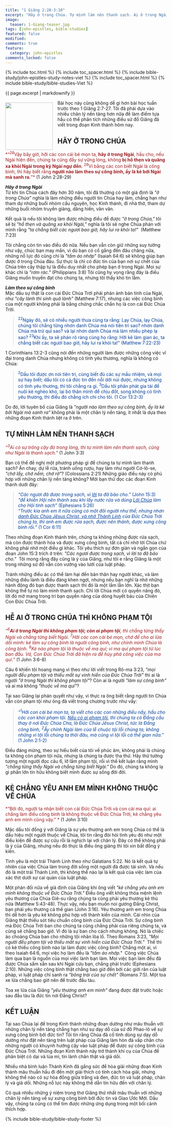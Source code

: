 ```yaml
---
title: "1 Giăng 2:28-3:10"
excerpt: "Hãy ở trong Chúa. Tự mình làm nên thanh sạch. Ai ở trong Ngài thì không phạm tội. Ai không yêu anh em mình thì không phải là con cái Chúa."
image:
  teaser: 1-Giang-teaser.jpg
tags: [john-epistles, bible-studies]
featured: false
modified:
comments: true
feature:
  category: john-epistles
comments_locked: false
---
```


{% include toc.html %}
{% include toc_spacer.html %}
{% include bible-study/john-epistles-study-notes-viet %}
{% include toc_spacer.html %}
{% include bible-study/bible-studies-Viet %}

{{ page.excerpt | markdownify }}

<div>
<p>
<img alt src="{{ site.url }}/assets/images/1-Giang-teaser.jpg" style="border: 0px none; margin: 7px 15px 0px 0px; max-width: 100%; height: 148px; padding: 0px; float: left;">
Bài học này cũng không dễ gì hơn bài học tuần trước theo 1 Giăng 2:7-27. Tôi đã phải dựa vào nhiều chân lý nền tảng hơn nữa đề làm điểm tựa hầu có thể phân tích những điều sứ đồ Giăng đã viết trong đoạn Kinh thánh hôm nay.
</p>
</div>

## HÃY Ở TRONG CHÚA

<span style="color: rgb(159, 29, 33);">
*“<sup>28</sup>Vậy bây giờ, hỡi các con cái bé mọn ta, <strong>hãy ở trong Ngài</strong>, hầu cho, nếu Ngài hiện đến, chúng ta cũng đầy sự vững lòng, không <strong>bị hổ thẹn và quăng xa khỏi Ngài trong kỳ Ngài ngự đến</strong>. <sup>29</sup>Ví bằng các con biết Ngài là công bình, thì hãy biết rằng <strong>người nào làm theo sự công bình, ấy là kẻ bởi Ngài mà sanh ra.</strong>”*
</span>
(1 John 2:28-29) 

***Hãy ở trong Ngài***<br />
Từ khi tin Chúa cách đây hơn 30 năm, tôi đã thường có một giả định là *"ở trong Chúa"* nghĩa là làm những điều người tin Chúa hay làm, chẳng hạn như tham dự những buổi nhóm cầu nguyện, học Kinh thánh, đi nhà thờ, tham dự những buổi nhóm truyền giảng, dâng hiến, vân vân.

Kết quả là nếu tôi không làm được những điều để được *"ở trong Chúa,"* tôi sẽ bị *"hổ thẹn và quăng xa khỏi Ngài,"* nghĩa là tôi sẽ nghe Chúa phán với mình rằng *"ta chẳng biết các ngươi bao giờ, hãy lui ra khỏi ta!"*  (Matthew 7:23) 

Tôi chẳng còn tin vào điều đó nữa. Nếu bạn vẫn còn giữ những suy tưởng như vậy, chúc bạn may mắn, vì dù bạn có cố gắng đến đâu chăng nữa, những nỗ lực đó cũng chỉ là *"tấm áo nhớp"* (Isaiah 64:6) sẽ không giúp bạn được ở trong Chúa đâu. Sự thực là chỉ có đức tin của bạn nơi sự chết của Chúa trên cây thập tự là điều duy nhất cho phép bạn ở trong Ngài. Mọi sự khác chỉ là *"rơm rác."* (Philippians 3:8) Tôi cũng hy vọng rằng đây là điều Giăng muốn truyền đạt cho chúng ta, nhưng tôi thấy khó tin lắm.

***Làm theo sự công bình***<br />
Mặc dầu sự thật là con cái Đức Chúa Trời phải phản ảnh bản tính của Ngài, như *"cây lành thì sinh quả lành"* (Matthew 7:17), nhưng các việc công bình của một người không phải là bằng chứng chắc chắn họ là con cái Đức Chúa Trời.

> <span style="color: rgb(0, 61, 152);"><sup>22</sup>Ngày đó, sẽ có nhiều người thưa cùng ta rằng: Lạy Chúa, lạy Chúa, chúng tôi chẳng từng nhơn danh Chúa mà nói tiên tri sao? nhơn danh Chúa mà trừ quỉ sao? và lại nhơn danh Chúa mà làm nhiều phép lạ sao? <sup>23</sup>Khi ấy, ta sẽ phán rõ ràng cùng họ rằng: Hỡi kẻ làm gian ác, ta chẳng biết các ngươi bao giờ, hãy lui ra khỏi ta!" (Matthew 7:22-23)</span>

1 Corinthians 13:2-3 cũng nói đến những người làm được những công việc vĩ đại trong danh Chúa nhưng không có tình yêu thương, nghĩa là không có Chúa:

> <span style="color: rgb(0, 61, 152);"><sup>2</sup>Dầu tôi được ơn nói tiên tri, cùng biết đủ các sự mầu nhiệm, và mọi sự hay biết; dầu tôi có cả đức tin đến nỗi dời núi được, nhưng không có tình yêu thương, thì tôi chẳng ra gì. <sup>3</sup>Dầu tôi phân phát gia tài để nuôi kẻ nghèo khó, lại bỏ thân mình để chịu đốt, song không có tình yêu thương, thì điều đó chẳng ích chi cho tôi. (1 Cor 13:2-3)</span>

Do đó, lời tuyên bố của Giăng là *"người nào làm theo sự công bình, ấy là kẻ bởi Ngài mà sanh ra"* không phải là một chân lý nền tảng, ít nhất là dựa theo những đoạn Kinh thánh liệt ra ở trên.

## TỰ MÌNH LÀM NÊN THANH SẠCH

<span style="color: rgb(159, 29, 33);"> *“<sup>3</sup>Ai có sự trông cậy đó trong lòng, thì tự mình làm nên thanh sạch, cũng như Ngài là thanh sạch.”* </span> (1 John 3:3) 

Bạn có thể đề nghị một phương pháp gì để chúng ta tự mình làm thanh sạch? Ăn chay, dự lễ rửa, tránh uống rượu, hay làm như người Cơ-lô-se, *"chớ lấy, chớ nếm, chớ rờ"*? (Colossians 2:21) Những giáo điều này có phù hợp với những chân lý nền tảng không? Mời bạn thử đọc các đoạn Kinh thánh dưới đây:

> <span style="color: rgb(0, 61, 152);">*“Các ngươi đã được trong sạch, vì <u>lời</u> ta đã bảo cho.”* (John 15:3)<br />    *“để khiến Hội nên thánh sau khi lấy nước rửa và dùng <u>Lời Chúa</u> làm cho Hội tinh sạch”* (Ephesians 5:26)<br />    *“Trước kia anh em ít nữa cũng có một đôi người như thế; nhưng nhơn <u>danh Ðức Chúa Jêsus Christ, và nhờ Thánh Linh</u> của Ðức Chúa Trời chúng ta, thì anh em được rửa sạch, được nên thánh, được xưng công bình rồi.”* (1 Cor 6:11)</span>

Theo những đoạn Kinh thánh trên, chúng ta không những được rửa sạch, mà còn được thánh hóa và được xưng công bình, tất cả chỉ nhờ lời Chúa chứ không phải nhờ một điều gì khác. Tôi yêu thích sự đơn giản và ngắn gọn của đoạn John 15:3 trích ở trên: *"Các ngươi được trong sạch, vì lời ta đã bảo cho."*  Tôi mong rằng đây cũng là ý của Giăng, như tôi e rằng Giăng là một trong những sứ đồ vẫn còn vướng vào lưới của luật pháp.

Tránh những điều ác có thể làm hại đến bản thân hay người khác, và làm những điều lành là điều đáng khen ngợi, nhưng nếu bạn nghĩ là nhờ những hành động đó bạn được thanh sạch thì đó là một lầm lẫn lớn. Xác thịt bạn không thể tự nó làm mình thanh sạch. Chỉ lời Chúa mới có quyền năng đó, lời đó mở mang trong trí bạn quyền năng của dòng huyết báu của Chiên Con Đức Chúa Trời.

## HỄ AI Ở TRONG CHÚA THÌ KHÔNG PHẠM TỘI

<span style="color: rgb(159, 29, 33);"> *“<sup>6</sup><strong>Ai ở trong Ngài thì không phạm tội; còn ai phạm tội</strong>, thì chẳng từng thấy Ngài và chẳng từng biết Ngài. <sup>7</sup>Hỡi các con cái bé mọn, chớ để cho ai lừa dối mình: kẻ làm sự công bình là người công bình, như chính mình Chúa là công bình. <sup>8</sup>Kẻ nào phạm tội là thuộc về ma quỉ; vì ma quỉ phạm tội từ lúc ban đầu. Vả, Con Ðức Chúa Trời đã hiện ra để hủy phá công việc của ma quỉ.”* </span> (1 John 3:6-8)  

Câu 6 khiến tôi hoang mang vì theo như lời viết trong Rô-ma 3:23, *"mọi người đều phạm tội và thiếu mất sự vinh hiển của Đức Chúa Trời"* thì ai là người *"ở trong Ngài thì không phạm tội"*? Còn ai là người *"làm sự công bình"* và ai mà không *"thuộc về ma quỉ"*?

Tại sao Giăng lại phán quyết như vậy, vì thực ra ông biết rằng người tin Chúa vẫn còn phạm tội như ông đã viết trong chương trước như vầy:

 >  <span style="color: rgb(0, 61, 152);">*“<sup>1</sup>Hỡi con cái bé mọn ta, ta viết cho các con những điều nầy, hầu cho các con khỏi phạm tội. <u>Nếu có ai phạm tội</u>, thì chúng ta có Ðấng cầu thay ở nơi Ðức Chúa Cha, là Ðức Chúa Jêsus Christ, tức là Ðấng công bình, <sup>2</sup>Ấy chính Ngài làm của lễ chuộc tội lỗi chúng ta, không những vì tội lỗi chúng ta thôi đâu, mà cũng vì tội lỗi cả thế gian nữa.”* (1 John 2:1-2)  </span>

Điều đáng mừng, theo sự hiểu biết của tôi về phúc âm, không phải là chúng ta không còn phạm tội nữa, nhưng là chúng ta được tha thứ. Hãy thử tưởng tượng một người đọc câu 6, lỡ lầm phạm tội, rổi vì thế kết luận rằng mình *"chẳng từng thấy Ngài và chẳng từng biết Ngài."*   Do đó, chúng ta không lạ gì phần lớn tín hữu không biết mình được sự sống đời đời.

## KẺ CHẲNG YÊU ANH EM MÌNH KHÔNG THUỘC VỀ CHÚA

<span style="color: rgb(159, 29, 33);">
*“Bởi đó, người ta nhận biết con cái Ðức Chúa Trời và con cái ma quỉ: ai chẳng làm điều công bình là không thuộc về Ðức Chúa Trời, kẻ chẳng yêu anh em mình cũng vậy.” * </span> (1 John 3:10)  

Mặc dầu tôi đồng ý với Giăng là sự yêu thương anh em trong Chúa có thể là dấu hiệu một người thuộc về Chúa, tôi tin rằng đòi hỏi tình yêu đó như một điều kiện để được sự cứu rỗi là nghịch lại với chân lý. Đây có thể không phải là ý của Giăng, nhưng nếu đó thực là điều ông giảng thì tôi xin bất đồng ý kiến.

Tình yêu là một trái Thánh Linh theo như Galatians 5:22. Nó là kết quả tự nhiên của việc Chúa làm trong đời sống một người đã được tái sinh. Và nếu đó là một trái Thánh Linh, thì không thể nào lại là kết quả của việc làm của xác thịt dưới sự cai quản của luật pháp.

Một phản đối nữa về giả định của Giăng khi ông viết *"kẻ chẳng yêu anh em mình không thuộc về Đức Chúa Trời."* Điều ông viết không thỏa mệnh lệnh yêu thương của Chúa Giê-su rằng chúng ta cũng phải yêu thương kẻ thù nữa (Matthew 5:43-48). Thực vậy, nếu bạn muốn noi gương Đấng Christ, bạn phải yêu thương cả thế gian (John 3:16). Yêu thương anh em trong Chúa thì dễ hơn là yêu kẻ không phù hợp với thành kiến của mình. Cái nhìn của Giăng thật thiếu sót tiêu chuẩn công bình của Đức Chúa Trời.
Sự công bình mà Đức Chúa Trời ban cho chúng ta cũng chẳng phải của riêng chúng ta, và cũng sẽ chẳng bao giờ. Vì đó là sự ban cho cách nhưng không. Nó là chiếc áo choàng Chúa ban cho những tội nhân lõa lồ. Theo Romans 3:23, *"Mọi người đều phạm tội và thiếu mất sự vinh hiển của Đức Chúa Trời."*  Thế thì có kẻ thiều công bình nào lại làm được việc công bình? Chẳng một ai, vì theo Isaiah 64:6, mọi việc họ làm đều là *"tấm áo nhớp."*  Công việc Chúa làm qua bạn là nguồn của mọi việc lành bạn làm. Mọi việc bạn làm đều đã được Chúa sắm sẵn sau khi Ngài cứu bạn, chẳng phải trước (Ephesians 2:10). Những việc công bình thật chẳng bao giờ đến bởi các giới răn của luật pháp, vì luật pháp chỉ sanh ra *"bông trái của sự chết"* (Romans 7:5). Một toa xe lửa chẳng bao giờ nên để trước đầu tàu.

Toa xe lửa của Giăng *"yêu thương anh em mình"* đang được đặt trước hoặc sau đầu tàu là đức tin nơi Đấng Christ?

## KẾT LUẬN

Tại sao Chúa lại để trong Kinh thánh những đoạn dường như mâu thuẫn với những chân lý nền tảng chẳng hạn như sự dạy dỗ của sứ đồ Phao-lô về sự xưng công bình bởi đức tin? Tôi tin rằng Chúa đã cố tình dùng sự dạy dỗ dường như đặt nền tảng trên luật pháp của Giăng làm hòn đá vấp chân cho những người có khuynh hướng cậy vào luật pháp để được sự công bình của Đức Chúa Trời. Những đoạn Kinh thánh này trở thành khí cụ của Chúa để phân biệt cỏ dại và lúa mì, tin lành chân thật và giả dối.

Nhiều nhà bình luận Thánh Kinh đã gắng sức để hòa giải những đoạn Kinh thánh mâu thuẫn hầu đi đến một giải thích có tính cách hòa giải, nhưng không thể nào có sự hòa đồng giữa trắng và đen, đức tin và luật pháp, chân lý và giả dối. Những nỗ lực này không thể dẫn tín hữu đến với chân lý.

Có quá nhiều những ý niệm trong thơ Giăng thứ nhất mâu thuẫn với những chân lý nền tảng về sự xưng công bình bởi đức tin và Giao Ước Mới. Dầu vậy, chúng ta cũng có thể tìm được những ứng dụng trong một bối cảnh thích hợp.

{% include bible-study/bible-study-footer %}

